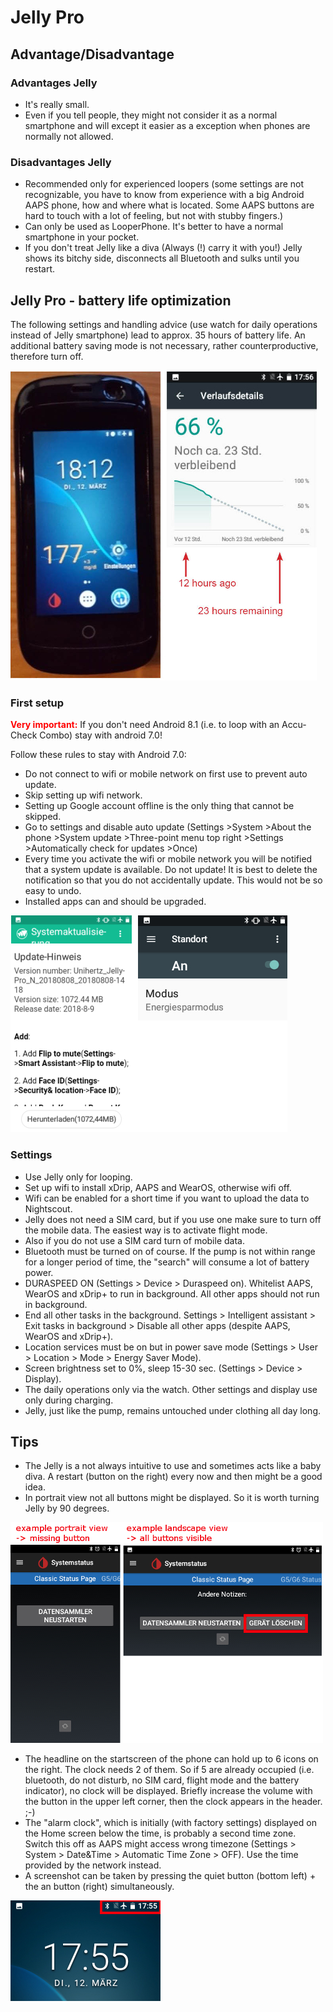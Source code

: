 # Jelly Pro
## Advantage/Disadvantage
### Advantages Jelly

* It's really small.
* Even if you tell people, they might not consider it as a normal smartphone and will except it easier as a exception when phones are normally not allowed.

### Disadvantages Jelly
* Recommended only for experienced loopers (some settings are not recognizable, you have to know from experience with a big Android AAPS phone, how and where what is located. Some AAPS buttons are hard to touch with a lot of feeling, but not with stubby fingers.)
* Can only be used as LooperPhone. It's better to have a normal smartphone in your pocket.
* If you don't treat Jelly like a diva (Always (!) carry it with you!) Jelly shows its bitchy side, disconnects all Bluetooth and sulks until you restart.

## Jelly Pro - battery life optimization

The following settings and handling advice (use watch for daily operations instead of Jelly smartphone) lead to approx. 35 hours of battery life. An additional battery saving mode is not necessary, rather counterproductive, therefore turn off.

![Jelly smartphone](../images/jelly_01.jpg)

### First setup

<b><font color="#FF0000">Very important:</b></font> If you don't need Android 8.1 (i.e. to loop with an Accu-Check Combo) stay with android 7.0!

Follow these rules to stay with Android 7.0:
* Do not connect to wifi or mobile network on first use to prevent auto update.
* Skip setting up wifi network.
* Setting up Google account offline is the only thing that cannot be skipped.
* Go to settings and disable auto update (Settings >System >About the phone >System update >Three-point menu top right >Settings >Automatically check for updates >Once)
* Every time you activate the wifi or mobile network you will be notified that a system update is available. Do not update! It is best to delete the notification so that you do not accidentally update. This would not be so easy to undo.
* Installed apps can and should be upgraded.

![Jelly settings](../images/jelly_02.jpg)

### Settings

* Use Jelly only for looping.
* Set up wifi to install xDrip, AAPS and WearOS, otherwise wifi off.
* Wifi can be enabled for a short time if you want to upload the data to Nightscout.
* Jelly does not need a SIM card, but if you use one make sure to turn off the mobile data. The easiest way is to activate flight mode.
* Also if you do not use a SIM card turn of mobile data.
* Bluetooth must be turned on of course. If the pump is not within range for a longer period of time, the "search" will consume a lot of battery power.
* DURASPEED ON (Settings > Device > Duraspeed on). Whitelist AAPS, WearOS and xDrip+ to run in background. All other apps should not run in background.
* End all other tasks in the background. Settings > Intelligent assistant > Exit tasks in background > Disable all other apps (despite AAPS, WearOS and xDrip+).
* Location services must be on but in power save mode (Settings > User > Location > Mode > Energy Saver Mode).
* Screen brightness set to 0%, sleep 15-30 sec. (Settings > Device > Display).
* The daily operations only via the watch. Other settings and display use only during charging.
* Jelly, just like the pump, remains untouched under clothing all day long.

## Tips

* The Jelly is a not always intuitive to use and sometimes acts like a baby diva. A restart (button on the right) every now and then might be a good idea.
* In portrait view not all buttons might be displayed. So it is worth turning Jelly by 90 degrees.

![Jelly portrait + landscape view](../images/jelly_04.jpg)

* The headline on the startscreen of the phone can hold up to 6 icons on the right. The clock needs 2 of them. So if 5 are already occupied (i.e. bluetooth, do not disturb, no SIM card, flight mode and the battery indicator), no clock will be displayed. Briefly increase the volume with the button in the upper left corner, then the clock appears in the header. ;-)
* The "alarm clock", which is initially (with factory settings) displayed on the Home screen below the time, is probably a second time zone. Switch this off as AAPS might access wrong timezone (Settings > System > Date&Time > Automatic Time Zone > OFF). Use the time provided by the network instead.
* A screenshot can be taken by pressing the quiet button (bottom left) + the an button (right) simultaneously.

![Jelly headline](../images/jelly_03.png)

